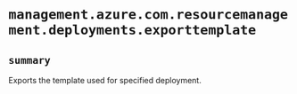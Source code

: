 # `management.azure.com.resourcemanagement.deployments.exporttemplate`

## `summary`
Exports the template used for specified deployment.


